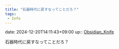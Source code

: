 ```yaml
---
title: "石器時代に戻すなってことだろ？"
tags:
 - Info
---
```


date: 2024-12-20T14:11:43+09:00
up:: [Obsidian_Knife](../Bar/Novel/Nacaria/Obsidian_Knife.md)

石器時代に戻すなってことだろ？